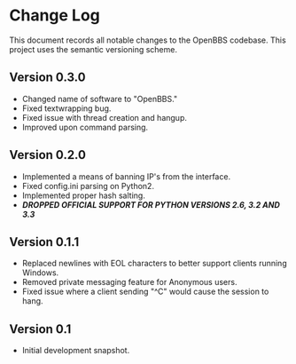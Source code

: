 Change Log
==========
This document records all notable changes to the OpenBBS codebase.
This project uses the semantic versioning scheme.


**Version 0.3.0**
-----------------
* Changed name of software to "OpenBBS."
* Fixed textwrapping bug.
* Fixed issue with thread creation and hangup.
* Improved upon command parsing.


**Version 0.2.0**
-----------------
* Implemented a means of banning IP's from the interface.
* Fixed config.ini parsing on Python2.
* Implemented proper hash salting.
* **_DROPPED OFFICIAL SUPPORT FOR PYTHON VERSIONS 2.6, 3.2 AND 3.3_**


**Version 0.1.1**
---------------
* Replaced newlines with EOL characters to better support clients running Windows.
* Removed private messaging feature for Anonymous users.
* Fixed issue where a client sending "^C" would cause the session to hang.


**Version 0.1**
---------------
* Initial development snapshot.
